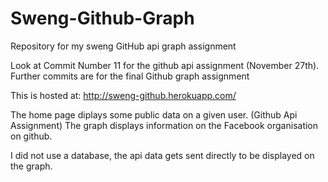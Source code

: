# Sweng-Github-Graph
Repository for my sweng GitHub api graph assignment

Look at Commit Number 11 for the github api assignment (November 27th). Further commits are for the final Github graph assignment

This is hosted at: http://sweng-github.herokuapp.com/

The home page diplays some public data on a given user. (Github Api Assignment)
The graph displays information on the Facebook organisation on github.

I did not use a database, the api data gets sent directly to be displayed on the graph.

